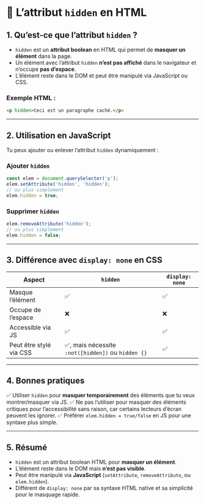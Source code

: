 # 📘 L’attribut `hidden` en HTML

## 1. Qu’est-ce que l’attribut `hidden` ?

* `hidden` est un **attribut boolean** en HTML qui permet de **masquer un élément** dans la page.
* Un élément avec l’attribut `hidden` **n’est pas affiché** dans le navigateur et n’occupe **pas d’espace**.
* L’élément reste dans le DOM et peut être manipulé via JavaScript ou CSS.

### Exemple HTML :

```html
<p hidden>Ceci est un paragraphe caché.</p>
```

---

## 2. Utilisation en JavaScript

Tu peux ajouter ou enlever l’attribut `hidden` dynamiquement :

### Ajouter `hidden`

```js
const elem = document.querySelector('p');
elem.setAttribute('hidden', 'hidden');
// ou plus simplement
elem.hidden = true;
```

### Supprimer `hidden`

```js
elem.removeAttribute('hidden');
// ou plus simplement
elem.hidden = false;
```

---

## 3. Différence avec `display: none` en CSS

| Aspect                  | `hidden`                                          | `display: none` |
| ----------------------- | ------------------------------------------------- | --------------- |
| Masque l’élément        | ✅                                                 | ✅               |
| Occupe de l’espace      | ❌                                                 | ❌               |
| Accessible via JS       | ✅                                                 | ✅               |
| Peut être stylé via CSS | ✅, mais nécessite `:not([hidden])` ou `hidden {}` | ✅               |

---

## 4. Bonnes pratiques

✅ Utiliser `hidden` pour **masquer temporairement** des éléments que tu veux montrer/masquer via JS.
✅ Ne pas l’utiliser pour masquer des éléments critiques pour l’accessibilité sans raison, car certains lecteurs d’écran peuvent les ignorer.
✅ Préférer `elem.hidden = true/false` en JS pour une syntaxe plus simple.

---

## 5. Résumé

* `hidden` est un attribut boolean HTML pour **masquer un élément**.
* L’élément reste dans le DOM mais **n’est pas visible**.
* Peut être manipulé via **JavaScript** (`setAttribute`, `removeAttribute`, ou `elem.hidden`).
* Différent de `display: none` par sa syntaxe HTML native et sa simplicité pour le masquage rapide.
